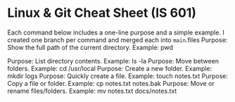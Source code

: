 # Linux & Git Cheat Sheet (IS 601)


Each command below includes a one-line purpose and a simple example.
I created one branch per command and merged each into `main`.files
Purpose: Show the full path of the current directory.
Example: pwd

Purpose: List directory contents.
Example:
    ls -la
Purpose: Move between folders.
Example:
    cd /usr/local
Purpose: Create a new folder.
Example:
    mkdir logs
Purpose: Quickly create a file.
Example:
    touch notes.txt
Purpose: Copy a file or folder.
Example:
   cp notes.txt notes.bak
Purpose: Move or rename files/folders.
Example:
    mv notes.txt docs/notes.txt
